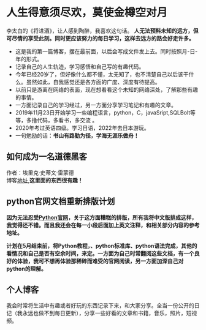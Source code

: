 # 人生得意须尽欢，莫使金樽空对月

李太白的《将进酒》，让人感到陶醉，我喜欢这句话。  **人无法预料未知的远方，但可尽情的享受此刻。同时更应该努力的每日学习，这样去远方的路会好走许多。**

* 这是我的第一篇博客，摆在最前面，以后会写成文件发上去。同时按照月-日-年的形式。
* 记录自己的人生轨迹，学习感悟和自己写的有趣代码。
* 今年已经20岁了，但好像什么都不懂，太无知了，也不清楚自己以后该干什么。虽然如此，自我感觉还是各方面的广度、深度有待提高。
* 以前只是游离在网络的表面，现在想看看这个未知的网络深处，了解那些有趣的事情。
* 一方面记录自己的学习经过，另一方面分享学习笔记和有趣的文章。
* 2019年11月23日开始学习一些编程语言，python，C，javaSript,SQLBolt等等，多撸代码，多看书，多交流 。
* 2020年考过英语四级。学习日语，2022年去日本游玩。
* 一句勉励的话：**书山有路勤为径，学海无涯乐做舟！**

## 如何成为一名道德黑客

作者：埃里克·史蒂文·雷蒙德  
博客[地址](http://catb.org/~esr/faqs/hacker-howto.html),**这里面的东西很有趣！**

## python官网文档重新排版计划

**因为无法忍受[Python官网](https://docs.python.org/zh-cn/3/index.html)，关于这方面糟糕的排版，所有我将中文版排成这样，我觉得还不错。而且我还会在每一小段后面加上英文注释，和相关部分内容的参考地址。**  

**计划在5月结束前，将Python教程，、python标准库、python语法完成，其他的看情况和自己是否有空余时间，来定。一方面为自己时常翻阅这些文档，有一个良好的体验，我可不想再体验那稀碎而难受的官网阅读，另一方面加深自己对python的理解。**

## 个人博客

我会时常将生活中有趣或者好玩的东西记录下来，和大家分享。全当一份公开的日记（我永远也做不到每日更新），分享一些好看的文章和书籍，音乐，照片，短视频。
